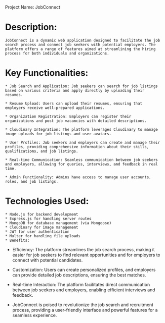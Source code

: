 Project Name: JobConnect

# Description:

    JobConnect is a dynamic web application designed to facilitate the job search process and connect job seekers with potential employers. The platform offers a range of features aimed at streamlining the hiring process for both individuals and organizations.

# Key Functionalities:

    * Job Search and Application: Job seekers can search for job listings based on various criteria and apply directly by uploading their resumes.
    
    * Resume Upload: Users can upload their resumes, ensuring that employers receive well-prepared applications.
    
    * Organization Registration: Employers can register their organizations and post job vacancies with detailed descriptions.
    
    * Cloudinary Integration: The platform leverages Cloudinary to manage image uploads for job listings and user avatars.
    
    * User Profiles: Job seekers and employers can create and manage their profiles, providing comprehensive information about their skills, qualifications, and job listings.
    
    * Real-time Communication: Seamless communication between job seekers and employers, allowing for queries, interviews, and feedback in real time.
    
    * Admin Functionality: Admins have access to manage user accounts, roles, and job listings.

# Technologies Used:
    
    * Node.js for backend development
    * Express.js for handling server routes
    * MongoDB for database management (via Mongoose)
    * Cloudinary for image management
    * JWT for user authentication
    * Multer for handling file uploads
    * Benefits:

  * Efficiency: The platform streamlines the job search process, making it easier for job seekers to find relevant opportunities and for employers to connect with potential candidates.

* Customization: Users can create personalized profiles, and employers can provide detailed job descriptions, ensuring the best matches.

* Real-time Interaction: The platform facilitates direct communication between job seekers and employers, enabling efficient interviews and feedback.

* JobConnect is poised to revolutionize the job search and recruitment process, providing a user-friendly interface and powerful features for a seamless experience.


 
